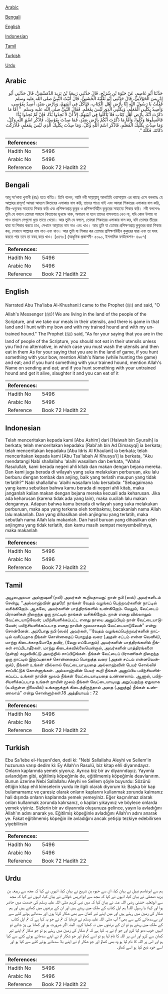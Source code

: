 [Arabic](#arabic)

[Bengali](#bengali)

[English](#english)

[Indonesian](#indonesian)

[Tamil](#tamil)

[Turkish](#turkish)

[Urdu](#urdu)

## Arabic


<div dir="rtl" lang="ar" style={{fontSize:'larger',backgroundColor:'#f8f9fa',padding:20}}>
حَدَّثَنَا أَبُو عَاصِمٍ، عَنْ حَيْوَةَ بْنِ شُرَيْحٍ، قَالَ حَدَّثَنِي رَبِيعَةُ بْنُ يَزِيدَ الدِّمَشْقِيُّ، قَالَ حَدَّثَنِي أَبُو إِدْرِيسَ الْخَوْلاَنِيُّ، قَالَ حَدَّثَنِي أَبُو ثَعْلَبَةَ الْخُشَنِيُّ، قَالَ أَتَيْتُ النَّبِيَّ صلى الله عليه وسلم فَقُلْتُ يَا رَسُولَ اللَّهِ إِنَّا بِأَرْضِ أَهْلِ الْكِتَابِ، فَنَأْكُلُ فِي آنِيَتِهِمْ، وَبِأَرْضِ صَيْدٍ، أَصِيدُ بِقَوْسِي، وَأَصِيدُ بِكَلْبِي الْمُعَلَّمِ، وَبِكَلْبِي الَّذِي لَيْسَ بِمُعَلَّمٍ‏.‏ فَقَالَ النَّبِيُّ صلى الله عليه وسلم ‏ "‏ أَمَّا مَا ذَكَرْتَ أَنَّكَ بِأَرْضِ أَهْلِ كِتَابٍ فَلاَ تَأْكُلُوا فِي آنِيَتِهِمْ، إِلاَّ أَنْ لاَ تَجِدُوا بُدًّا، فَإِنْ لَمْ تَجِدُوا بُدًّا فَاغْسِلُوهَا وَكُلُوا، وَأَمَّا مَا ذَكَرْتَ أَنَّكُمْ بِأَرْضِ صَيْدٍ، فَمَا صِدْتَ بِقَوْسِكَ، فَاذْكُرِ اسْمَ اللَّهِ وَكُلْ، وَمَا صِدْتَ بِكَلْبِكَ الْمُعَلَّمِ، فَاذْكُرِ اسْمَ اللَّهِ وَكُلْ، وَمَا صِدْتَ بِكَلْبِكَ الَّذِي لَيْسَ بِمُعَلَّمٍ، فَأَدْرَكْتَ ذَكَاتَهُ، فَكُلْهُ ‏"‏‏.‏
</div>
<div style={{backgroundColor:'#f8f9fa',padding:20, marginBottom: 10}}><table> <thead> <tr> <th>References:</th> <th></th> </tr> </thead> <tbody><tr><td>Hadith No</td><td>5496</td></tr><tr><td>Arabic No</td><td>5496</td></tr><tr><td>Reference</td><td>Book 72 Hadith 22</td></tr></tbody></table></div>

## Bengali


<div dir="ltr" lang="bn" style={{fontSize:'larger',backgroundColor:'#f8f9fa',padding:20}}>
আবূ সা‘লাবা খুশানী (রাঃ) হতে বর্ণিত। তিনি বলেন, আমি নবী সাল্লাল্লাহু আলাইহি ওয়াসাল্লাম এর কাছে এসে বললামঃ হে আল্লাহর রাসূল! আমরা আহলে কিতাবের এলাকায় বাস করি, তাদের পাত্রে খাই এবং আমরা শিকারের এলাকায় বাস করি, তীর-ধনুকের সাহায্যে শিকার করি এবং প্রশিক্ষণপ্রাপ্ত কুকুর ও প্রশিক্ষণবিহীন কুকুরের সাহায্যে শিকার করি। নবী বললেনঃ তুমি যে বললে তোমরা আহলে কিতাবের ভূখন্ডে থাক, অপারগ না হলে তাদের বাসনপত্রে খেও না, যদি কোন উপায় না পাও তাহলে সেগুলো ধুয়ে তাতে খেয়ো। আর তুমি যে বললে, তোমরা শিকারের এলাকায় বাস কর, যদি তোমার তীরের দ্বারা যা শিকার করতে চাও, সেখানে আল্লাহর নাম নাও এবং খাও। আর তুমি যা তোমার প্রশিক্ষণপ্রাপ্ত কুকুরের দ্বারা শিকার কর, সেখানে আল্লাহর নাম নাও এবং খাও। আর তুমি যা শিকার কর তোমার প্রশিক্ষণবিহীন কুকুরের দ্বারা এবং তা যবহ করতে পার তবে তা যবহ্ করে খাও। [৫৪৭৮] (আধুনিক প্রকাশনী- ৫০৯০, ইসলামিক ফাউন্ডেশন- ৪৯৮৭)
</div>
<div style={{backgroundColor:'#f8f9fa',padding:20, marginBottom: 10}}><table> <thead> <tr> <th>References:</th> <th></th> </tr> </thead> <tbody><tr><td>Hadith No</td><td>5496</td></tr><tr><td>Arabic No</td><td>5496</td></tr><tr><td>Reference</td><td>Book 72 Hadith 22</td></tr></tbody></table></div>

## English


<div dir="ltr" lang="en" style={{fontSize:'larger',backgroundColor:'#f8f9fa',padding:20}}>
Narrated Abu Tha'laba Al-Khushani:I came to the Prophet (ﷺ) and said, "O Allah's Messenger (ﷺ)! We are living in the land of the people of the Scripture, and we take our meals in their utensils, and there is game in that land and I hunt with my bow and with my trained hound and with my untrained hound." The Prophet (ﷺ) said, "As for your saying that you are in the land of people of the Scripture, you should not eat in their utensils unless you find no alternative, in which case you must wash the utensils and then eat in them As for your saying that you are in the land of game, if you hunt something with your bow, mention Allah's Name (while hunting the game) and eat; and if you hunt something with your trained hound, mention Allah's Name on sending and eat; and if you hunt something with your untrained hound and get it alive, slaughter it and you can eat of it
</div>
<div style={{backgroundColor:'#f8f9fa',padding:20, marginBottom: 10}}><table> <thead> <tr> <th>References:</th> <th></th> </tr> </thead> <tbody><tr><td>Hadith No</td><td>5496</td></tr><tr><td>Arabic No</td><td>5496</td></tr><tr><td>Reference</td><td>Book 72 Hadith 22</td></tr></tbody></table></div>

## Indonesian


<div dir="ltr" lang="id" style={{fontSize:'larger',backgroundColor:'#f8f9fa',padding:20}}>
Telah menceritakan kepada kami [Abu Ashim] dari [Haiwah bin Syuraih] ia berkata; telah menceritakan kepadaku [Rabi'ah bin Ad Dimasyqi] ia berkata; telah menceritakan kepadaku [Abu Idris Al Khaulani] ia berkata; telah menceritakan kepada kami [Abu Tsa'labah Al Khusya'i] ia berkata, "Aku mendatangi Nabi shallallahu 'alaihi wasallam dan berkata, "Wahai Rasulullah, kami berada negeri ahli kitab dan makan dengan bejana mereka. Dan kami juga berada di wilayah yang suka melakukan perburuan, aku lalu berburu dengan tombak dan anjing, baik yang terlatih maupun yang tidak terlatih?" Nabi shallallahu 'alaihi wasallam lalu bersabda: "Sebagaimana yang kamu sebutkan bahwa kamu berada di negeri ahli kitab, maka janganlah kalian makan dengan bejana mereka kecuali ada keharusan. Jika ada keharusan (karena tidak ada yang lain), maka cucilah lalu makan dengannya. Adapun bahwa kamu berada di wilayah yang suka melakukan perburuan, maka apa yang terkena oleh tombakmu, bacakanlah nama Allah lalu makanlah. Dan yang dihasilkan oleh anjingmu yang terlatih, maka sebutlah nama Allah lalu makanlah. Dan hasil buruan yang dihasilkan oleh anjingmu yang tidak terlatih, dan kamu masih sempat menyembelihnya, maka makanlah
</div>
<div style={{backgroundColor:'#f8f9fa',padding:20, marginBottom: 10}}><table> <thead> <tr> <th>References:</th> <th></th> </tr> </thead> <tbody><tr><td>Hadith No</td><td>5496</td></tr><tr><td>Arabic No</td><td>5496</td></tr><tr><td>Reference</td><td>Book 72 Hadith 22</td></tr></tbody></table></div>

## Tamil


<div dir="ltr" lang="ta" style={{fontSize:'larger',backgroundColor:'#f8f9fa',padding:20}}>
அபூஸஅலபா அல்குஷனீ (ரலி) அவர்கள் கூறியதாவது: நான் நபி (ஸல்) அவர்களிடம் சென்று, ‘‘அல்லாஹ்வின் தூதரே! நாங்கள் வேதம் வழங்கப் பெற்றவர்களின் நாட்டில் வசிக்கிறோம். ஆகவே, அவர்களின் பாத்திரங்களில் உண்கிறோம். மேலும், வேட்டைப் பிராணிகள் நிறைந்த ஒரு நாட்டில் நாங்கள் வசிக்கிறோம். நான் எனது வில்லாலும் வேட்டையாடுவேன்; பயிற்சியளிக்கப்பட்ட எனது நாயை அனுப்பியும் நான் வேட்டையாடுவேன்; பயிற்சியளிக்கப்படாத எனது நாயின் மூலமாகவும் வேட்டையாடுவேன்” என்று சொன்னேன். அப்போது நபி (ஸல்) அவர்கள், ‘‘வேதம் வழங்கப்பெற்றவர்களின் நாட்டில் வசிப்பதாக நீங்கள் சொன்னதைப் பொறுத்த வரை (அதன் சட்டம் என்ன வெனில்), மாற்று கிடைக்காதபோதே தவிர, (வேறு எப்போதும்) அவர்களின் பாத்திரங்களில் நீங்கள் சாப்பிடாதீர்கள். மாற்று கிடைக்கவில்லையென்றால், அவர்களின் பாத்திரங்களை (நன்கு) கழுவிவிட்டு அவற்றில் சாப்பிடுங்கள். நீங்கள் வேட்டைப் பிராணிகள் நிறைந்த ஒரு நாட்டில் இருப்பதாகச் சொன்னதைப் பொறுத்த வரை (அதன் சட்டம் என்னவென்றால்), நீங்கள் உங்கள் வில்லால் வேட்டையாடியதை அல்லாஹ்வின் பெயர் சொல்லிச் சாப்பிட்டுக் கொள்ளுங்கள். அல்லாஹ்வின் பெயர் கூறி நீங்கள் அனுப்பிய பயிற்சியளிக்கப்பட்ட உங்கள் நாயின் மூலம் நீங்கள் வேட்டையாடியதை உண்ணலாம். ஆனால், பயிற்சியளிக்கப்படாத உங்கள் நாயின் மூலம் நீங்கள் வேட்டையாடியது அறுப்பதற்கு ஏதுவாக (உயிருள்ள நிலையில்) உங்களுக்குக் கிடைத்திருந்தால் அதை (அறுத்து) நீங்கள் உண்ணலாம்” என்று சொன்னார்கள்.18 அத்தியாயம் : 72
</div>
<div style={{backgroundColor:'#f8f9fa',padding:20, marginBottom: 10}}><table> <thead> <tr> <th>References:</th> <th></th> </tr> </thead> <tbody><tr><td>Hadith No</td><td>5496</td></tr><tr><td>Arabic No</td><td>5496</td></tr><tr><td>Reference</td><td>Book 72 Hadith 22</td></tr></tbody></table></div>

## Turkish


<div dir="ltr" lang="tr" style={{fontSize:'larger',backgroundColor:'#f8f9fa',padding:20}}>
Ebu Sa'lebe el-Huşeni'den, dedi ki: "Nebi Sallallahu Aleyhi ve Sellem'in huzuruna varıp dedim ki: Ey Allah'ın Rasulü, biz kitap ehli diyarındayız. Onların kaplarında yemek yiyoruz. Ayrıca biz bir av diyarındayız. Yayımla avlandığım gibi, eğitilmiş köpeğimle de, eğitilmemiş köpeğimle deavlanırım. Bunun üzerine Nebi Sallallahu Aleyhi ve Sellem şöyle buyurdu: Sözünü ettiğin kitap ehli kimselerin yurdu ile ilgili olarak diyorum ki: Başka bir kap bulamamamz ve çaresiz olarak onların kaplarını kullanmak zorunda kalmanız hali dışında onların kaplarında yemek yemeyiniz. Eğer kaçınılmaz olarak onları kullanmak zorunda kalırsanız, o kapları yıkayınız ve böylece onlarda yemek yiyiniz. Sizlerin bir av diyarında oluşunuza gelince, yayın la avladığını Allah'ın adını anarak ye. Eğitilmiş köpeğinle avladığını Allah'ın adını anarak ye. Fakat eğitilmemiş köpeğin ile avladığını ancak yetişip tezkiye edebilirsen yiyebilirsin
</div>
<div style={{backgroundColor:'#f8f9fa',padding:20, marginBottom: 10}}><table> <thead> <tr> <th>References:</th> <th></th> </tr> </thead> <tbody><tr><td>Hadith No</td><td>5496</td></tr><tr><td>Arabic No</td><td>5496</td></tr><tr><td>Reference</td><td>Book 72 Hadith 22</td></tr></tbody></table></div>

## Urdu


<div dir="rtl" lang="ur" style={{fontSize:'larger',backgroundColor:'#f8f9fa',padding:20}}>
ہم سے ابوعاصم نبیل نے بیان کیا، ان سے حیوہ بن شریح نے بیان کیا، انہوں نے کہا کہ مجھ سے ربیعہ بن یزید دمشقی نے بیان کیا، انہوں نے کہا کہ مجھ سے ابوادریس خولانی نے بیان کیا، انہوں نے کہا کہ مجھ سے ابوثعلبہ خشنی رضی اللہ عنہ نے بیان کیا کہ میں نبی کریم صلی اللہ علیہ وسلم کی خدمت میں حاضر ہوا اور کہا: یا رسول اللہ! ہم اہل کتاب کے ملک میں رہتے ہیں اور ان کے برتنوں میں کھاتے ہیں اور ہم شکار کی زمین میں رہتے ہیں اور میں اپنے تیر کمان سے بھی شکار کرتا ہوں اور سدھائے ہوئے کتے سے اور بےسدھائے کتے سے بھی؟ آپ صلی اللہ علیہ وسلم نے فرمایا کہ تم نے جو یہ کہا ہے کہ تم اہل کتاب کے ملک میں رہتے ہو تو ان کے برتنوں میں نہ کھایا کرو۔ البتہ اگر ضرورت ہو اور کھانا ہی پڑ جائے تو انہیں خوب دھو لیا کرو اور جو تم نے یہ کہا ہے کہ تم شکار کی زمین میں رہتے ہو تو جو شکار تم اپنے تیر کمان سے کرو اور اس پر اللہ کا نام لیا ہو تو اسے کھاؤ اور جو شکار تم نے اپنے سدھائے ہوئے کتے سے کیا ہو اور اس پر اللہ کا نام لیا ہو وہ بھی کھاؤ اور جو شکار تم نے اپنے بلا سدھائے ہوئے کتے سے کیا ہو اور اسے خود ذبح کیا ہو اسے کھاؤ۔
</div>
<div style={{backgroundColor:'#f8f9fa',padding:20, marginBottom: 10}}><table> <thead> <tr> <th>References:</th> <th></th> </tr> </thead> <tbody><tr><td>Hadith No</td><td>5496</td></tr><tr><td>Arabic No</td><td>5496</td></tr><tr><td>Reference</td><td>Book 72 Hadith 22</td></tr></tbody></table></div>